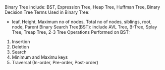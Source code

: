 Binary Tree include: BST, Expression Tree, Heap Tree, Huffman Tree, Binary Decision Tree
Terms Used in Binary Tree:
- leaf, Height, Maximum no of nodes, Total no of nodes, siblings, root, node, Parent
Binary Search Tree(BST): include AVL Tree, B-Tree, Splay Tree, Treap Tree, 2-3 Tree
Operations Performed on BST:
1. Insertion
2. Deletion
3. Search
4. Minimum and Maximu keys
5. Traversal (In-order, Pre-order, Post-order)
